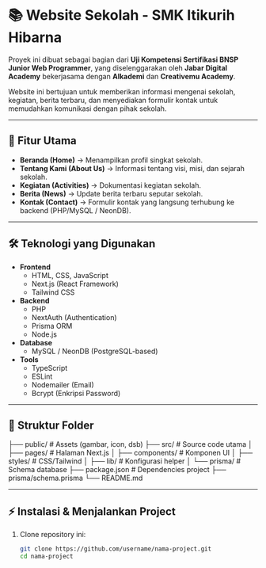 # 📚 Website Sekolah - SMK Itikurih Hibarna

Proyek ini dibuat sebagai bagian dari **Uji Kompetensi Sertifikasi BNSP Junior Web Programmer**, yang diselenggarakan oleh **Jabar Digital Academy** bekerjasama dengan **Alkademi** dan **Creativemu Academy**.

Website ini bertujuan untuk memberikan informasi mengenai sekolah, kegiatan, berita terbaru, dan menyediakan formulir kontak untuk memudahkan komunikasi dengan pihak sekolah.

---

## 🚀 Fitur Utama
- **Beranda (Home)** → Menampilkan profil singkat sekolah.
- **Tentang Kami (About Us)** → Informasi tentang visi, misi, dan sejarah sekolah.
- **Kegiatan (Activities)** → Dokumentasi kegiatan sekolah.
- **Berita (News)** → Update berita terbaru seputar sekolah.
- **Kontak (Contact)** → Formulir kontak yang langsung terhubung ke backend (PHP/MySQL / NeonDB).

---

## 🛠️ Teknologi yang Digunakan
- **Frontend**
  - HTML, CSS, JavaScript
  - Next.js (React Framework)
  - Tailwind CSS
- **Backend**
  - PHP
  - NextAuth (Authentication)
  - Prisma ORM
  - Node.js
- **Database**
  - MySQL / NeonDB (PostgreSQL-based)
- **Tools**
  - TypeScript
  - ESLint
  - Nodemailer (Email)
  - Bcrypt (Enkripsi Password)

---

## 📂 Struktur Folder

├── public/ # Assets (gambar, icon, dsb)
├── src/ # Source code utama
│ ├── pages/ # Halaman Next.js
│ ├── components/ # Komponen UI
│ ├── styles/ # CSS/Tailwind
│ ├── lib/ # Konfigurasi helper
│ └── prisma/ # Schema database
├── package.json # Dependencies project
├── prisma/schema.prisma
└── README.md

---

## ⚡ Instalasi & Menjalankan Project
1. Clone repository ini:
   ```bash
   git clone https://github.com/username/nama-project.git
   cd nama-project
